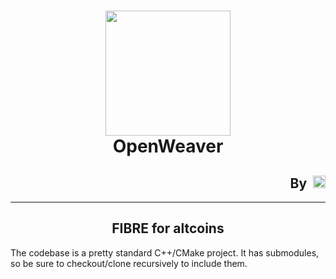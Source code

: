 <h1 align="center">
  <img height="200" src="https://www.marlin.pro/images/set2/join.svg"/><br/>OpenWeaver
</h1>

<h2 align="right">
By&nbsp;&nbsp;<img padding-top= "10px" height="20" src="https://www.marlin.pro/images/marlin-logo.svg"/>
</h2>

---

<h2 align="center">FIBRE for altcoins</h2>

The codebase is a pretty standard C++/CMake project. It has submodules, so be sure to checkout/clone recursively to include them.
